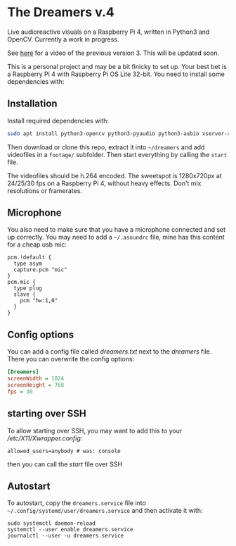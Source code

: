 # The Dreamers v.4

Live audioreactive visuals on a Raspberry Pi 4, written in Python3 and OpenCV. Currently a work in progress.

See [here](https://www.maxhaesslein.de/visual/objects/the-dreamers/) for a video of the previous version 3. This will be updated soon.

This is a personal project and may be a bit finicky to set up. Your best bet is a Raspberry Pi 4 with Raspberry Pi OS Lite 32-bit. You need to install some dependencies with:

## Installation

Install required dependencies with:

```bash
sudo apt install python3-opencv python3-pyaudio python3-aubio xserver-xorg xinit
```

Then download or clone this repo, extract it into `~/dreamers` and add videofiles in a `footage/` subfolder. Then start everything by calling the `start` file.

The videofiles should be h.264 encoded. The sweetspot is 1280x720px at 24/25/30 fps on a Raspberry Pi 4, without heavy effects. Don't mix resolutions or framerates.

## Microphone

You also need to make sure that you have a microphone connected and set up correctly. You may need to add a `~/.asoundrc` file, mine has this content for a cheap usb mic:

```
pcm.!default {
  type asym
  capture.pcm "mic"
}
pcm.mic {
  type plug
  slave {
    pcm "hw:1,0"
  }
}
```

## Config options

You can add a config file called *dreamers.txt* next to  the *dreamers* file. There you can overwrite the config options:

```ini
[Dreamers]
screenWidth = 1024
screenHeight = 768
fps = 30
```

## starting over SSH

To allow starting over SSH, you may want to add this to your */etc/X11/Xwrapper.config*:

```
allowed_users=anybody # was: console
```

then you can call the *start* file over SSH

## Autostart

To autostart, copy the `dreamers.service` file into `~/.config/systemd/user/dreamers.service` and then activate it with:

```
sudo systemctl daemon-reload
systemctl --user enable dreamers.service
journalctl --user -u dreamers.service
```
